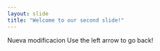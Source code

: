 ```yaml
---
layout: slide
title: "Welcome to our second slide!"
---
```

Nueva modificacion 
Use the left arrow to go back!
